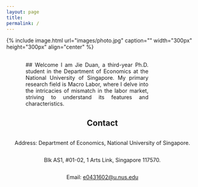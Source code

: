 ```yaml
---
layout: page
title: 
permalink: /
---
```


<style>
  .container {
    display: flex;
    flex-direction: column;
    align-items: center;
  }
  .text {
    text-align: justify;
    max-width: 80%;
    margin-top: 10px;
  }
  .image {
    margin-bottom: 10px;
  }
</style>

<div class="container">
  <div class="image">
    {% include image.html url="images/photo.jpg" caption="" width="300px" height="300px" align="center" %}
  </div>
  <div class="text">
   
  <div class="text">
    ## Welcome
    I am Jie Duan, a third-year Ph.D. student in the Department of Economics at the National University of Singapore. My primary research field is Macro Labor, where I delve into the intricacies of mismatch in the labor market, striving to understand its features and characteristics.
  </div>
</div>



## Contact
Address: Department of Economics, National University of Singapore.

Blk AS1, #01-02, 1 Arts Link, Singapore 117570.  

Email: e0431602@u.nus.edu

